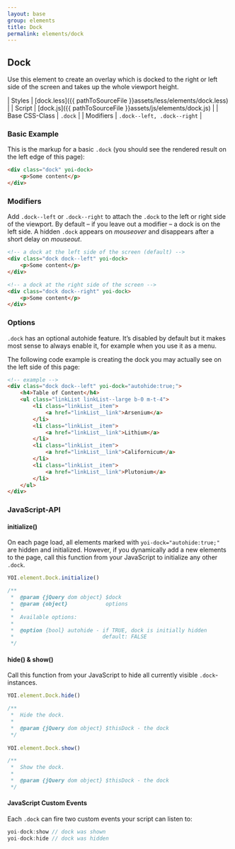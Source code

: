 ```yaml
---
layout: base
group: elements
title: Dock
permalink: elements/dock
---
```


## Dock
Use this element to create an overlay which is docked to the right or left side of the screen and takes up the whole viewport height.

| Styles         | [dock.less]({{ pathToSourceFile }}assets/less/elements/dock.less) |
| Script         | [dock.js]({{ pathToSourceFile }}assets/js/elements/dock.js)       |
| Base CSS-Class | `.dock`                                                           |
| Modifiers      | `.dock--left, .dock--right`                                       |

### Basic Example
This is the markup for a basic `.dock` (you should see the rendered result on the left edge of this page):

```html
<div class="dock" yoi-dock>
    <p>Some content</p>
</div>
```

### Modifiers
Add `.dock--left` or `.dock--right` to attach the `.dock` to the left or right side of the viewport. By default – if you leave out a modifier – a dock is on the left side. A hidden `.dock` appears on *mouseover* and disappears after a short delay on *mouseout*.

```html
<!-- a dock at the left side of the screen (default) -->
<div class="dock dock--left" yoi-dock>
    <p>Some content</p>
</div>

<!-- a dock at the right side of the screen -->
<div class="dock dock--right" yoi-dock>
    <p>Some content</p>
</div>
```

### Options
`.dock` has an optional autohide feature. It’s disabled by default but it makes most sense to always enable it, for example when you use it as a menu.

The following code example is creating the dock you may actually see on the left side of this page:

```html
<!-- example -->
<div class="dock dock--left" yoi-dock="autohide:true;">
    <h4>Table of Content</h4>
    <ul class="linkList linkList--large b-0 m-t-4">
        <li class="linkList__item">
            <a href="linkList__link">Arsenium</a>
        </li>
        <li class="linkList__item">
            <a href="linkList__link">Lithium</a>
        </li>
        <li class="linkList__item">
            <a href="linkList__link">Californicum</a>
        </li>
        <li class="linkList__item">
            <a href="linkList__link">Plutonium</a>
        </li>
    </ul>
</div>
```

### JavaScript-API

#### initialize()
On each page load, all elements marked with `yoi-dock="autohide:true;"` are hidden and initialized. However, if you dynamically add a new elements to the page, call this function from your JavaScript to initialize any other `.dock`.

```js
YOI.element.Dock.initialize()

/**
 *  @param {jQuery dom object} $dock
 *  @param {object}            options
 *
 *  Available options:
 *
 *  @option {bool} autohide - if TRUE, dock is initially hidden
 *                            default: FALSE
 */
```

#### hide() & show()
Call this function from your JavaScript to hide all currently visible `.dock`-instances.

```js
YOI.element.Dock.hide()

/**
 *  Hide the dock.
 *
 *  @param {jQuery dom object} $thisDock - the dock
 */
 
YOI.element.Dock.show()

/**
 *  Show the dock.
 *
 *  @param {jQuery dom object} $thisDock - the dock
 */
```

#### JavaScript Custom Events
Each `.dock` can fire two custom events your script can listen to:

```js
yoi-dock:show // dock was shown
yoi-dock:hide // dock was hidden
```